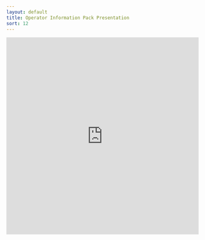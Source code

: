```yaml
---
layout: default
title: Operator Information Pack Presentation
sort: 12
---
```


<iframe src="https://npp-uk.org/assets/pdf/op-information-pack.pdf" width='100%' height='515px' frameborder='0'>
